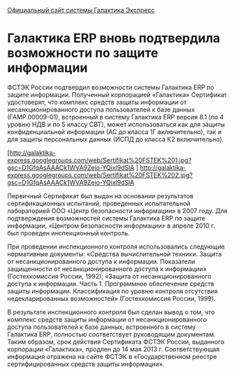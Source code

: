 [Официальный сайт системы Галактика Экспресс](http://galaktika-express.ru/)

# Галактика ERP вновь подтвердила возможности по защите информации #

ФСТЭК России подтвердил возможности cистемы Галактика ERP по защите информации. Полученный корпорацией «Галактика» Сертификат удостоверят, что комплекс средств защиты информации от несанкционированного доступа пользователей к базе данных (ГАМР.00009-01), встроенный в систему Галактика ERP версия 8.1 (по 4 уровню НДВ и по 5 классу СВТ), может использоваться как для защиты конфиденциальной информации (АС до класса 1Г включительно), так и для защиты персональных данных (ИСПД до класса К2 включительно).

[http://galaktika-express.googlegroups.com/web/Sertifikat%20FSTEK%201.jpg?gsc=D1GfqAsAAACk1WVA9Zeio-YQixl9dSlA ]   http://galaktika-express.googlegroups.com/web/Sertifikat%20FSTEK%202.jpg?gsc=D1GfqAsAAACk1WVA9Zeio-YQixl9dSlA

Первичный Сертификат был выдан на основании результатов сертификационных испытаний, проведенных испытательной лабораторией ООО «Центр безопасности информации» в 2007 году. Для подтверждения возможностей системы Галактика ERP по защите информации, «Центром безопасности информации» в апреле 2010 г. был проведен инспекционный контроль.

При проведении инспекционного контроля использовались следующие нормативные документы: «Средства вычислительной техники. Защита от несанкционированного доступа к информации. Показатели защищенности от несанкционированного доступа к информации» (Гостехкомиссия России, 1992); «Защита от несанкционированного доступа к информации. Часть 1. Программное обеспечение средств защиты информации. Классификация по уровню контроля отсутствия недекларированных возможностей» (Гостехкомиссия России, 1999).

В результате инспекционного контроля был сделан вывод о том, что комплекс средств защиты информации от несанкционированного доступа пользователей к базе данных, встроенного в систему Галактика ERP, полностью соответствует руководящим документам. Таким образом, срок действия Сертификата ФСТЭК России, выданного корпорации «Галактика», продлен до 14 мая 2013 г. Соответствующая информация отражена на сайте ФСТЭК в «Государственном реестре сертифицированных средств защиты информации».